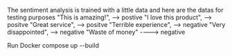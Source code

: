 The sentiment analysis is trained with a little data and here are the datas for testing purposes
    "This is amazing!",  --> postive
    "I love this product", --> positve
    "Great service", --> positve
    "Terrible experience", --> negative
    "Very disappointed", --> negative
    "Waste of money"   ----> negative


Run Docker compose up --build
